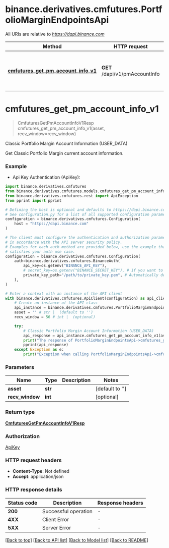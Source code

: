 # binance.derivatives.cmfutures.PortfolioMarginEndpointsApi

All URIs are relative to *https://dapi.binance.com*

Method | HTTP request | Description
------------- | ------------- | -------------
[**cmfutures_get_pm_account_info_v1**](PortfolioMarginEndpointsApi.md#cmfutures_get_pm_account_info_v1) | **GET** /dapi/v1/pmAccountInfo | Classic Portfolio Margin Account Information (USER_DATA)


# **cmfutures_get_pm_account_info_v1**
> CmfuturesGetPmAccountInfoV1Resp cmfutures_get_pm_account_info_v1(asset, recv_window=recv_window)

Classic Portfolio Margin Account Information (USER_DATA)

Get Classic Portfolio Margin current account information.

### Example

* Api Key Authentication (ApiKey):

```python
import binance.derivatives.cmfutures
from binance.derivatives.cmfutures.models.cmfutures_get_pm_account_info_v1_resp import CmfuturesGetPmAccountInfoV1Resp
from binance.derivatives.cmfutures.rest import ApiException
from pprint import pprint

# Defining the host is optional and defaults to https://dapi.binance.com
# See configuration.py for a list of all supported configuration parameters.
configuration = binance.derivatives.cmfutures.Configuration(
    host = "https://dapi.binance.com"
)

# The client must configure the authentication and authorization parameters
# in accordance with the API server security policy.
# Examples for each auth method are provided below, use the example that
# satisfies your auth use case.
configuration = binance.derivatives.cmfutures.Configuration(
    auth=binance.derivatives.cmfutures.BinanceAuth(
        api_key=os.getenv("BINANCE_API_KEY"),
        # secret_key=os.getenv("BINANCE_SECRET_KEY"), # if you want to use HMAC auth
        private_key_path="/path/to/private_key.pem", # Automatically detects RSA/Ed25519 private keys
    ),
)

# Enter a context with an instance of the API client
with binance.derivatives.cmfutures.ApiClient(configuration) as api_client:
    # Create an instance of the API class
    api_instance = binance.derivatives.cmfutures.PortfolioMarginEndpointsApi(api_client)
    asset = '' # str |  (default to '')
    recv_window = 56 # int |  (optional)

    try:
        # Classic Portfolio Margin Account Information (USER_DATA)
        api_response = api_instance.cmfutures_get_pm_account_info_v1(asset, recv_window=recv_window)
        print("The response of PortfolioMarginEndpointsApi->cmfutures_get_pm_account_info_v1:\n")
        pprint(api_response)
    except Exception as e:
        print("Exception when calling PortfolioMarginEndpointsApi->cmfutures_get_pm_account_info_v1: %s\n" % e)
```



### Parameters


Name | Type | Description  | Notes
------------- | ------------- | ------------- | -------------
 **asset** | **str**|  | [default to &#39;&#39;]
 **recv_window** | **int**|  | [optional] 

### Return type

[**CmfuturesGetPmAccountInfoV1Resp**](CmfuturesGetPmAccountInfoV1Resp.md)

### Authorization

[ApiKey](../README.md#ApiKey)

### HTTP request headers

 - **Content-Type**: Not defined
 - **Accept**: application/json

### HTTP response details

| Status code | Description | Response headers |
|-------------|-------------|------------------|
**200** | Successful operation |  -  |
**4XX** | Client Error |  -  |
**5XX** | Server Error |  -  |

[[Back to top]](#) [[Back to API list]](../README.md#documentation-for-api-endpoints) [[Back to Model list]](../README.md#documentation-for-models) [[Back to README]](../README.md)

